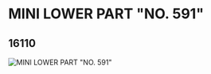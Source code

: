 # MINI LOWER PART "NO. 591"
## 16110
![MINI LOWER PART "NO. 591"](https://lc-www-live-s.legocdn.com/media/bricks/5/2/6057428.jpg)